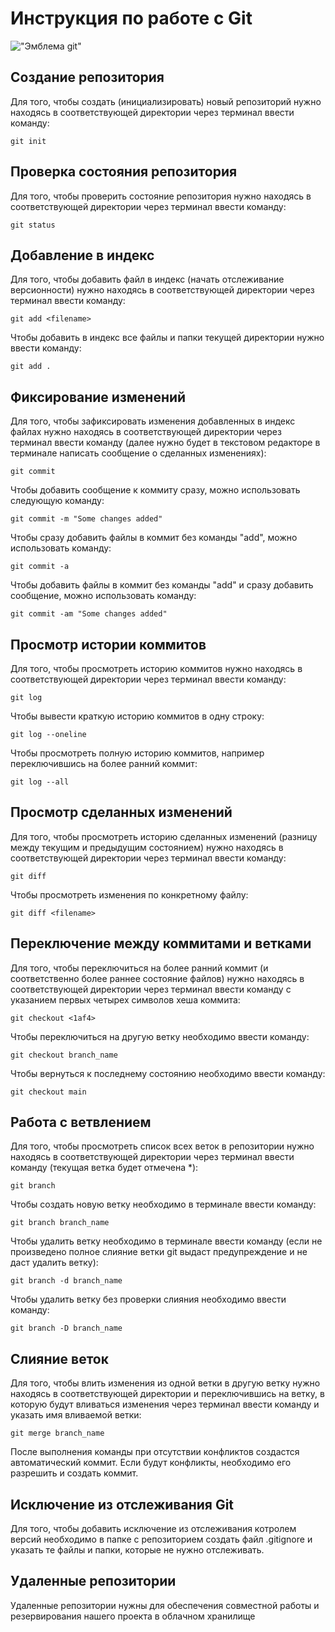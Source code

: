 # **Инструкция по работе с Git**

!["Эмблема git"](git.png)

## Создание репозитория

Для того, чтобы создать (инициализировать) новый репозиторий нужно находясь в соответствующей директории через терминал ввести команду:

    git init

## Проверка состояния репозитория

Для того, чтобы проверить состояние репозитория нужно находясь в соответствующей директории через терминал ввести команду:

    git status

## Добавление в индекс 

Для того, чтобы добавить файл в индекс (начать отслеживание версионности) нужно находясь в соответствующей директории через терминал ввести команду:

    git add <filename>

Чтобы добавить в индекс все файлы и папки текущей директории нужно ввести команду:

    git add .

## Фиксирование изменений 

Для того, чтобы зафиксировать изменения добавленных в индекс файлах нужно находясь в соответствующей директории через терминал ввести команду (далее нужно будет в текстовом редакторе в терминале написать сообщение о сделанных изменениях):

    git commit

Чтобы добавить сообщение к коммиту сразу, можно использовать следующую команду:

    git commit -m "Some changes added"

Чтобы сразу добавить файлы в коммит без команды "add", можно использовать команду:

    git commit -a

Чтобы  добавить файлы в коммит без команды "add" и сразу добавить сообщение, можно использовать команду:

    git commit -am "Some changes added"


## Просмотр истории коммитов

Для того, чтобы просмотреть историю коммитов нужно находясь в соответствующей директории через терминал ввести команду:

    git log

Чтобы вывести краткую историю коммитов в одну строку:

    git log --oneline

Чтобы просмотреть полную историю коммитов, например переключившись на более ранний коммит:

    git log --all

## Просмотр сделанных изменений

Для того, чтобы просмотреть историю сделанных изменений (разницу между текущим и предыдущим состоянием) нужно находясь в соответствующей директории через терминал ввести команду:

    git diff

Чтобы просмотреть изменения по конкретному файлу:

    git diff <filename>

## Переключение между коммитами и ветками

Для того, чтобы переключиться на более ранний коммит (и соответственно более раннее состояние файлов) нужно находясь в соответствующей директории через терминал ввести команду с указанием первых четырех символов хеша коммита:

    git checkout <1af4>

Чтобы переключиться на другую ветку необходимо ввести команду:

    git checkout branch_name

Чтобы вернуться к последнему состоянию необходимо ввести команду:

    git checkout main

## Работа с ветвлением

Для того, чтобы просмотреть список всех веток в репозитории нужно находясь в соответствующей директории через терминал ввести команду (текущая ветка будет отмечена *):

    git branch

Чтобы создать новую ветку необходимо в терминале ввести команду:

    git branch branch_name

Чтобы удалить  ветку необходимо в терминале ввести команду (если не произведено полное слияние ветки git выдаст предупреждение и не даст удалить ветку):

    git branch -d branch_name

Чтобы удалить ветку без проверки слияния необходимо ввести команду:

    git branch -D branch_name

## Слияние веток

Для того, чтобы влить изменения из одной ветки в другую ветку нужно находясь в соответствующей директории и переключившись на ветку, в которую будут вливаться изменения через терминал ввести команду и указать имя вливаемой ветки:

    git merge branch_name

После выполнения команды при отсутствии конфликтов создастся автоматический коммит. Если будут конфликты, необходимо его разрешить и создать коммит.


## Исключение из отслеживания Git

Для того, чтобы добавить исключение из отслеживания котролем версий необходимо в папке с репозиторием создать файл .gitignore и указать те файлы и папки, которые не нужно отслеживать.


## Удаленные репозитории

Удаленные репозитории нужны для обеспечения совместной работы и резервирования нашего проекта в облачном хранилище
